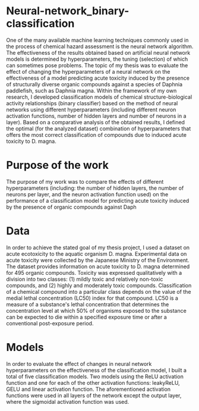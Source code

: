 # Neural-network_binary-classification

One of the many available machine learning techniques commonly used in the process of chemical hazard assessment is the neural network algorithm. The effectiveness of the results obtained based on artificial neural network models is determined by hyperparameters, the tuning (selection) of which can sometimes pose problems.  The topic of my thesis was to evaluate the effect of changing the hyperparameters of a neural network on the effectiveness of a model predicting acute toxicity induced by the presence of structurally diverse organic compounds against a species of Daphnia paddlefish, such as Daphnia magna.
Within the framework of my own research, I developed classification models of chemical structure-biological activity relationships (binary classifier) based on the method of neural networks using different hyperparameters (including different neuron activation functions, number of hidden layers and number of neurons in a layer). Based on a comparative analysis of the obtained results, I defined the optimal (for the analyzed dataset) combination of hyperparameters that offers the most correct classification of compounds due to induced acute toxicity to D. magna.

# Purpose of the work
The purpose of my work was to compare the effects of different hyperparameters (including: the number of hidden layers, the number of neurons per layer, and the neuron activation function used) on the performance of a classification model for predicting acute toxicity induced by the presence of organic compounds against Daph

# Data
In order to achieve the stated goal of my thesis project, I used a dataset on acute ecotoxicity to the aquatic organism D. magna. Experimental data on acute toxicity were collected by the Japanese Ministry of the Environment. The dataset provides information on acute toxicity to D. magna determined for 495 organic compounds. Toxicity was expressed qualitatively with a division into two classes: (1) mildly toxic and relatively non-toxic compounds, and (2) highly and moderately toxic compounds. Classification of a chemical compound into a particular class depends on the value of the medial lethal concentration (LC50) index for that compound. LC50 is a measure of a substance's lethal concentration that determines the concentration level at which 50% of organisms exposed to the substance can be expected to die within a specified exposure time or after a conventional post-exposure period.

# Models
In order to evaluate the effect of changes in neural network hyperparameters on the effectiveness of the classification model, I built a total of five classification models. Two models using the ReLU activation function and one for each of the other activation functions: leakyReLU, GELU and linear activation function. The aforementioned activation functions were used in all layers of the network except the output layer, where the sigmoidal activation function was used.
